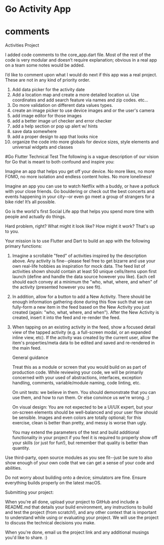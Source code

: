 # Go Activity App 


# comments

Activities Project

I added code comments to the core_app.dart file. Most of the rest of the code is very modular and doesn’t require explanation; obvious in a real app on a team some notes would be added.

I’d like to comment upon what I would do next if this app was a real project. These are not in any kind of priority order.

1. Add data picker for the activity date
2. Add a location map and create a more detailed location ui. Use coordinates and add search feature via names and zip codes. etc…
3. Do more validation on different data values types.
4. create an image picker to use device images and or the user's camera 
5. add image editor for those images
6. add a better image url checker and error checker
7. add a help section or pop up alert w/ hints
8. save data somewhere
9. add a proper design to app that looks nice
10. organize the code into more globals for device sizes, style elements and universal widgets and classes
    

#Go Flutter Technical Test
The following is a vague description of our vision for Go that is meant to both confound and inspire you:

Imagine an app that helps you get off your device. No more likes, no more FOMO, no more isolation and endless content holes. No more loneliness!

Imagine an app you can use to watch Netflix with a buddy, or have a potluck with your close friends. Go bouldering or check out the best concerts and events happening in your city--or even go meet a group of strangers for a bike ride! It’s all possible.

 Go is the world's first Social Life app that helps you spend more time with people and actually do things.


Hard problem, right? What might it look like? How might it work? That's up to you.


Your mission is to use Flutter and Dart to build an app with the following primary functions:
1. Imagine a scrollable "feed" of activities inspired by the description above. Any activity is fine--please feel free to get bizarre and use your own real-life hobbies as inspiration for mock data. The feed list of activities shown should contain at least 50 unique cells/items upon first launch (define and handle the data source however you like). Each cell should each convey at a minimum the "who, what, where, and when" of the activity (presented however you see fit).
2. In addition, allow for a button to add a New Activity. There should be enough information gathering done during this flow such that we can fully-form a new item in the feed based on the New Activity you just created (again: "who, what, where, and when"). After the New Activity is created, insert it into the feed and re-render the feed.
3. When tapping on an existing activity in the feed, show a focused detail view of the tapped activity (e.g. a full-screen modal, or an expanded inline view, etc). If the activity was created by the current user, allow the item's properties/meta data to be edited and saved and re-rendered in the main feed.

   General guidance

   Treat this as a module or screen that you would build on as part of production code. While reviewing your code, we will be primarily concerned with your used of abstractions, interfaces, exception handling, comments, variable/module naming, code linting, etc.


   On unit tests: we believe in them. You should demonstrate that you can use them, and how to run them. Or else convince us we're wrong. ;)

   On visual design: You are not expected to be a UI/UX expert, but your on-screen elements should be well-balanced and your user flow should be sensible. Images and even colors are totally optional; for this exercise, clean is better than pretty, and messy is worse than ugly.

   You may extend the parameters of the test and build additional functionality in your project if you feel it is required to properly show off your skills (or just for fun!), but remember that quality is better than quantity.


   
Use third-party, open source modules as you see fit--just be sure to also show enough of your own code that we can get a sense of your code and abilities.


   Do not worry about building onto a device; simulators are fine. Ensure everything builds properly on the latest macOS.


   Submitting your project:

   When you're all done, upload your project to GitHub and include a README.md that details your build environment, any instructions to build and test the project (from scratch!), and any other context that is important to understand while using or evaluating your project. We will use the project to discuss the technical decisions you make.
   
When you're done, email us the project link and any additional musings you'd like to share. :)

